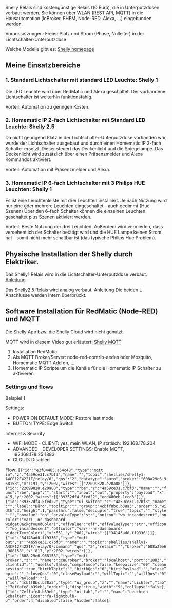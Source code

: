 Shelly Relais sind kostengünstige Relais (10 Euro), die in Unterputzdosen verbaut werden. 
Sie können über WLAN (REST API, MQTT) in die Hausautomation (ioBroker, FHEM, Node-RED, Alexa, ...) eingebunden werden.

Voraussetzungen: Freien Platz und Strom (Phase, Nulleiter) in der Lichtschalter-Unterputzdose 

Welche Modelle gibt es: [Shelly homepage](https://shelly.cloud/)

## Meine Einsatzbereiche

### 1. Standard Lichtschalter mit standard LED Leuchte: Shelly 1
Die LED Leuchte wird über RedMatic und Alexa geschaltet. Der vorhandene Lichtschalter ist weiterhin funktionsfähig.

Vorteil: Automation zu geringen Kosten.

### 2. Homematic IP 2-fach Lichtschalter mit Standard LED Leuchte: Shelly 2.5
Da nicht genügend Platz in der Lichtschalter-Unterputzdose vorhanden war, wurde der Lichtschalter ausgebaut und durch einen Homematic IP 2-fach Schalter ersetzt. Dieser steuert das Deckenlicht und die Spiegelampe. Das Deckenlicht wird zusätzlich über einen Präsenzmelder und Alexa Kommandos aktiviert.

Vorteil: Automation mit Präsenzmelder und Alexa.

### 3. Homematic IP 6-fach Lichtschalter mit 3 Philips HUE Leuchten: Shelly 1 
Es ist eine Leuchtenleiste mit drei Leuchten installiert. Je nach Nutzung wird nur eine oder mehrere Leuchten eingeschaltet - auch gedimmt (Hue Szenen)
Über den 6-fach Schalter können die einzelnen Leuchten geschaltet plus Szenen aktiviert werden. 

Vorteil: Beste Nutzung der drei Leuchten. Außerdem wird vermieden, dass versehentlich der Schalter betätigt wird und die HUE Lampe keinen Strom hat - somit nicht mehr schaltbar ist (das typische Philips Hue Problem).

## Physische Installation der Shelly durch Elektriker.
Das Shelly1 Relais wird in die Lichtschalter-Unterputzdose verbaut. [Anleitung](https://www.youtube.com/watch?v=N25PJ8uLceg)

Das Shelly2.5 Relais wird analog verbaut. [Anleitung](https://www.youtube.com/watch?v=_DEqoUHP0IM)
Die beiden L Anschlusse werden intern überbrückt. 

## Software Installation für RedMatic (Node-RED) und MQTT
Die Shelly App bzw. die Shelly Cloud wird nicht genutzt. 

MQTT wird in diesem Video gut erläutert: [Shelly MQTT](https://www.youtube.com/watch?v=KQA70lZCccI)

1. Installation RedMatic
2. Als MQTT Broker/Server: node-red-contrib-aedes oder Mosquito, Homematic MQTT Add on, ... 
3. Homematic IP Scripte um die Kanäle für die Homematic IP Schalter zu aktivieren

### Settings und flows
Beispiel 1

Settings:  
* POWER ON DEFAULT MODE: Restore last mode
* BUTTON TYPE: Edge Switch

Internet & Security
* WIFI MODE - CLIENT: yes, mein WLAN, IP statisch: 192.168.178.204
* ADVANCED - DEVELOPER SETTINGS: Enable MQTT, 192.168.178.25:1883
* CLOUD: Disabled

Flow: `[{"id":"e2f04485.a54c48","type":"mqtt in","z":"4a59ce31.c7bf3","name":"","topic":"shellies/shelly1-A4CF12F4221F/relay/0","qos":"2","datatype":"auto","broker":"608a29e6.968158","x":191,"y":2002,"wires":[["22099828.e20a88"]]},{"id":"22099828.e20a88","type":"rbe","z":"4a59ce31.c7bf3","name":"","func":"rbe","gap":"","start":"","inout":"out","property":"payload","x":415,"y":2002,"wires":[["39352df4.5fed22","ecd480eb.1ccd3"]]},{"id":"39352df4.5fed22","type":"ui_switch","z":"4a59ce31.c7bf3","name":"","label":"Büro","tooltip":"","group":"4cbff0bc.b38a3","order":5,"width":3,"height":1,"passthru":false,"decouple":"true","topic":"","style":"","onvalue":"on","onvalueType":"str","onicon":"wb_incandescent","oncolor":"var(--nr-dashboard-widgetBackgroundColor)","offvalue":"off","offvalueType":"str","officon":"wb_incandescent","offcolor":"var(--nr-dashboard-widgetTextColor)","x":551,"y":2002,"wires":[["34143ad0.ff9336"]]},{"id":"34143ad0.ff9336","type":"mqtt out","z":"4a59ce31.c7bf3","name":"","topic":"shellies/shelly1-A4CF12F4221F/relay/0/command","qos":"2","retain":"","broker":"608a29e6.968158","x":817,"y":2002,"wires":[]},{"id":"608a29e6.968158","type":"mqtt-broker","z":"","name":"ccuBroker","broker":"localhost","port":"1883","clientid":"","usetls":false,"compatmode":false,"keepalive":"60","cleansession":true,"birthTopic":"","birthQos":"0","birthPayload":"","closeTopic":"","closeQos":"0","closePayload":"","willTopic":"","willQos":"0","willPayload":""},{"id":"4cbff0bc.b38a3","type":"ui_group","z":"","name":"Lichter","tab":"7effafe8.b39eb","order":1,"disp":true,"width":"9","collapse":false},{"id":"7effafe8.b39eb","type":"ui_tab","z":"","name":"Leuchten Schalter","icon":"fa-lightbulb-o","order":4,"disabled":false,"hidden":false}]`
